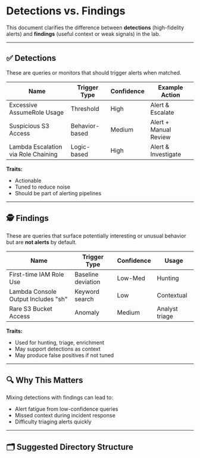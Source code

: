 # Detections vs. Findings

This document clarifies the difference between **detections** (high-fidelity alerts) and **findings** (useful context or weak signals) in the lab.

---

## ✅ Detections

These are queries or monitors that should trigger alerts when matched.

| Name                  | Trigger Type | Confidence | Example Action |
|-----------------------|--------------|------------|----------------|
| Excessive AssumeRole Usage | Threshold | High | Alert & Escalate |
| Suspicious S3 Access | Behavior-based | Medium | Alert + Manual Review |
| Lambda Escalation via Role Chaining | Logic-based | High | Alert & Investigate |

**Traits:**
- Actionable
- Tuned to reduce noise
- Should be part of alerting pipelines

---

## 🕵️ Findings

These are queries that surface potentially interesting or unusual behavior but are **not alerts** by default.

| Name                | Trigger Type | Confidence | Usage |
|---------------------|--------------|------------|--------|
| First-time IAM Role Use | Baseline deviation | Low-Med | Hunting |
| Lambda Console Output Includes "sh" | Keyword search | Low | Contextual |
| Rare S3 Bucket Access | Anomaly | Medium | Analyst triage |

**Traits:**
- Used for hunting, triage, enrichment
- May support detections as context
- May produce false positives if not tuned

---

## 🔍 Why This Matters

Mixing detections with findings can lead to:

- Alert fatigue from low-confidence queries
- Missed context during incident response
- Difficulty triaging alerts quickly

---

## 🗂️ Suggested Directory Structure

